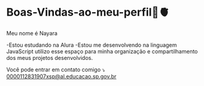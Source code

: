 # Boas-Vindas-ao-meu-perfil🖤🫀
 Meu nome é Nayara

 -Estou estudando na Alura
 -Estou me desenvolvendo na linguagem JavaScript utilizo esse espaço para minha
 organização e compartilhamento dos meus projetos desenvolvidos.

 Você pode entrar em contato comigo ⤵️
 0000112831907xsp@al.educacao.sp.gov.br

